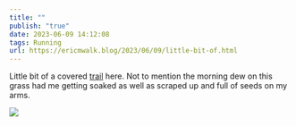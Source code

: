 ```yaml
---
title: ""
publish: "true"
date: 2023-06-09 14:12:08
tags: Running
url: https://ericmwalk.blog/2023/06/09/little-bit-of.html
---
```


Little bit of a covered [trail](https://strava.com/activities/9232386357) here. Not to mention the morning dew on this grass had me getting soaked as well as scraped up and full of seeds on my arms.

![](https://ericmwalk.blog/uploads/2023/7e5c89ec74.jpg)